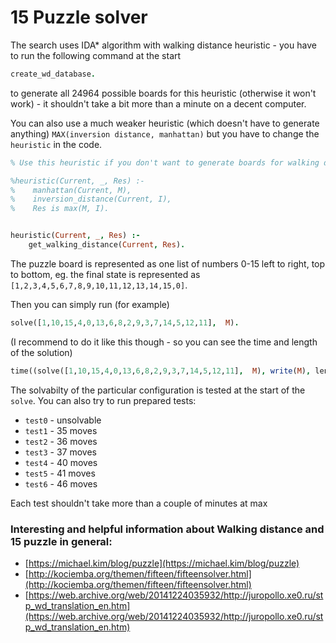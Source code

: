 # 15 Puzzle solver

The search uses IDA* algorithm with walking distance heuristic - you have to run the following command at the start
```prolog
create_wd_database.
```
to generate all 24964 possible boards for this heuristic (otherwise it won't work) - it shouldn't take a bit more than a minute on a decent computer.

You can also use a much weaker heuristic (which doesn't have to generate anything) `MAX(inversion distance, manhattan)` but you have to change the `heuristic` in the code.

```prolog
% Use this heuristic if you don't want to generate boards for walking distance heuristic

%heuristic(Current, _, Res) :-
%    manhattan(Current, M),
%    inversion_distance(Current, I),
%    Res is max(M, I).


heuristic(Current, _, Res) :-
    get_walking_distance(Current, Res).
```

The puzzle board is represented as one list of numbers 0-15 left to right, top to bottom, eg. the final state is represented as `[1,2,3,4,5,6,7,8,9,10,11,12,13,14,15,0]`.


Then you can simply run (for example)
```prolog
solve([1,10,15,4,0,13,6,8,2,9,3,7,14,5,12,11],  M).
```
(I recommend to do it like this though - so you can see the time and length of the solution)
```prolog
time((solve([1,10,15,4,0,13,6,8,2,9,3,7,14,5,12,11],  M), write(M), length(M,L))).
```

The solvabilty of the particular configuration is tested at the start of the `solve`.
You can also try to run prepared tests:
- `test0` - unsolvable
- `test1` - 35 moves
- `test2` - 36 moves
- `test3` - 37 moves
- `test4` - 40 moves
- `test5` - 41 moves
- `test6` - 46 moves

Each test shouldn't take more than a couple of minutes at max

### Interesting and helpful information about Walking distance and 15 puzzle in general:

- [https://michael.kim/blog/puzzle](https://michael.kim/blog/puzzle)
- [http://kociemba.org/themen/fifteen/fifteensolver.html](http://kociemba.org/themen/fifteen/fifteensolver.html)
- [https://web.archive.org/web/20141224035932/http://juropollo.xe0.ru/stp_wd_translation_en.htm](https://web.archive.org/web/20141224035932/http://juropollo.xe0.ru/stp_wd_translation_en.htm)
